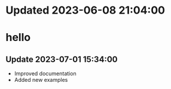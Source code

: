 # Updated 2023-06-08 21:04:00
# hello


## Update 2023-07-01 15:34:00

- Improved documentation
- Added new examples

